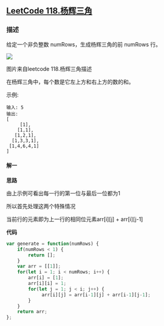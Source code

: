 ## [LeetCode 118.杨辉三角](https://leetcode-cn.com/problems/pascals-triangle)
### 描述

给定一个非负整数 numRows，生成杨辉三角的前 numRows 行。

![](https://github.com/wisenchen/working/blob/master/practice/leetcode/md/images/118.gif)

图片来自leetcode 118.杨辉三角描述

在杨辉三角中，每个数是它左上方和右上方的数的和。

示例:
```
输入: 5
输出:
[
     [1],
    [1,1],
   [1,2,1],
  [1,3,3,1],
 [1,4,6,4,1]
]
```

#### 解一 
**思路**

由上示例可看出每一行的第一位与最后一位都为1

所以首先处理这两个特殊情况

当前行的元素即为上一行的相同位元素arr[i][j] +  arr[i][j-1] 

**代码**
```Javascript 
var generate = function(numRows) {
    if(numRows < 1) {
        return [];
    }
    var arr = [[1]];
    for(let i = 1; i < numRows; i++) {
        arr[i] = [1];
        arr[i][i] = 1;
        for(let j = 1; j < i; j++) {
             arr[i][j] = arr[i-1][j] + arr[i-1][j-1];
        }
    }
    return arr;     
};
```

